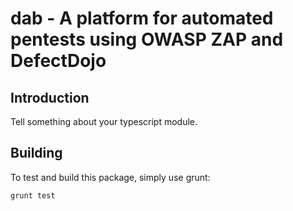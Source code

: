 # dab - A platform for automated pentests using OWASP ZAP and DefectDojo

## Introduction

Tell something about your typescript module.

## Building

To test and build this package, simply use grunt:

    grunt test